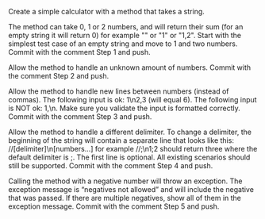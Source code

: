 Create a simple calculator with a method that takes a string.

The method can take 0, 1 or 2 numbers, and will return their sum (for an empty string it will return 0) for example "" or "1" or "1,2".
Start with the simplest test case of an empty string and move to 1 and two numbers.
Commit with the comment Step 1 and push.

Allow the method to handle an unknown amount of numbers. Commit with the comment Step 2 and push.

Allow the method to handle new lines between numbers (instead of commas).
The following input is ok: 1\n2,3 (will equal 6).
The following input is NOT ok: 1,\n.
Make sure you validate the input is formatted correctly.
Commit with the comment Step 3 and push.

Allow the method to handle a different delimiter.
To change a delimiter, the beginning of the string will contain a separate line that looks like this: //[delimiter]\n[numbers…] for example //;\n1;2 should return three where the default delimiter is ;.
The first line is optional. All existing scenarios should still be supported.
Commit with the comment Step 4 and push.

Calling the method with a negative number will throw an exception.
The exception message is “negatives not allowed” and will include the negative that was passed.
If there are multiple negatives, show all of them in the exception message.
Commit with the comment Step 5 and push.
